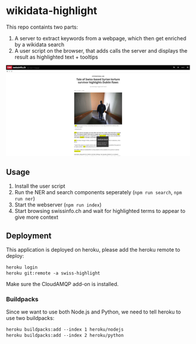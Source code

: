 # wikidata-highlight

This repo containts two parts:

1. A server to extract keywords from a webpage, which then get enriched by a wikidata search
2. A user script on the browser, that adds calls the server and displays the result as highlighted text + tooltips

![Screenshot of wikidata-highlight](https://raw.githubusercontent.com/metaodi/wikidata-highlight/master/wikidata-highlight.png)


## Usage

1. Install the user script
2. Run the NER and search components seperately (`npm run search`, `npm run ner`)
3. Start the webserver (`npm run index`)
4. Start browsing swissinfo.ch and wait for highlighted terms to appear to give more context


## Deployment

This application is deployed on heroku, please add the heroku remote to deploy:

```
heroku login
heroku git:remote -a swiss-highlight
```

Make sure the CloudAMQP add-on is installed.

### Buildpacks

Since we want to use both Node.js and Python, we need to tell heroku to use two buildpacks:

```
heroku buildpacks:add --index 1 heroku/nodejs
heroku buildpacks:add --index 2 heroku/python
```
